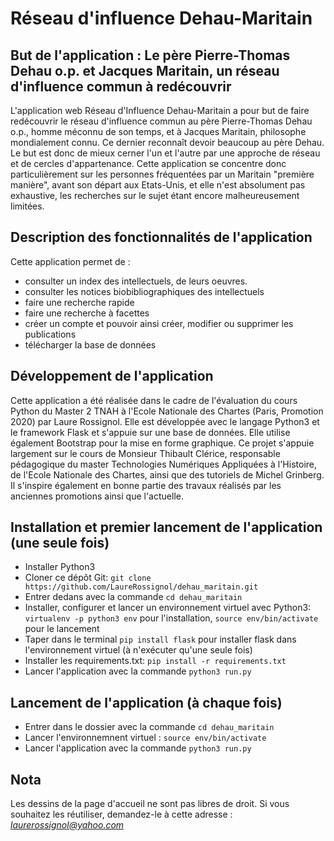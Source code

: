 # Réseau d'influence Dehau-Maritain


## But de l'application : Le père Pierre-Thomas Dehau o.p. et Jacques Maritain, un réseau d'influence commun à redécouvrir 	

L'application web Réseau d'Influence Dehau-Maritain a pour but de faire redécouvrir le réseau d'influence commun au père Pierre-Thomas Dehau o.p., homme méconnu de son temps, et à Jacques Maritain, philosophe mondialement connu. 
Ce dernier reconnaît devoir beaucoup au père Dehau. Le but est donc de mieux cerner l'un et l'autre par une approche de réseau et de cercles d'appartenance.
Cette application se concentre donc particulièrement sur les personnes fréquentées par un Maritain "première manière", avant son départ aux Etats-Unis, et elle n'est absolument pas exhaustive, les recherches sur le sujet étant encore malheureusement limitées. 

## Description des fonctionnalités de l'application

Cette application permet de :
* consulter un index des intellectuels, de leurs oeuvres.
* consulter les notices biobibliographiques des intellectuels
* faire une recherche rapide
* faire une recherche à facettes 
* créer un compte et pouvoir ainsi créer, modifier ou supprimer les publications 
* télécharger la base de données


## Développement de l'application 

Cette application a été réalisée dans le cadre de l'évaluation du cours Python du Master 2 TNAH à l'Ecole Nationale des Chartes (Paris, Promotion 2020) par Laure Rossignol.
Elle est développée avec le langage Python3 et le framework Flask et s'appuie sur une base de données. Elle utilise également Bootstrap pour la mise en forme graphique.
Ce projet s'appuie largement sur le cours de Monsieur Thibault Clérice, responsable pédagogique du master Technologies Numériques Appliquées à l'Histoire, de l'Ecole Nationale des Chartes, ainsi que des tutoriels de Michel Grinberg.
Il s'inspire également en bonne partie des travaux réalisés par les anciennes promotions ainsi que l'actuelle.

## Installation et premier lancement de l'application (une seule fois)

* Installer Python3
* Cloner ce dépôt Git: `git clone https://github.com/LaureRossignol/dehau_maritain.git`
* Entrer dedans avec la commande `cd dehau_maritain` 
* Installer, configurer et lancer un environnement virtuel avec Python3: `virtualenv -p python3 env` pour l'installation, `source env/bin/activate` pour le lancement
* Taper dans le terminal `pip install flask` pour installer flask dans l'environnement virtuel (à n'exécuter qu'une seule fois)
* Installer les requirements.txt: `pip install -r requirements.txt` 
* Lancer l'application avec la commande `python3 run.py`  

## Lancement de l'application (à chaque fois)
* Entrer dans le dossier avec la commande `cd dehau_maritain` 
* Lancer l'environnemnent virtuel : `source env/bin/activate`
* Lancer l'application avec la commande `python3 run.py`


## Nota 
Les dessins de la page d'accueil ne sont pas libres de droit. Si vous souhaitez les réutiliser, demandez-le à cette adresse : *laurerossignol@yahoo.com* 
